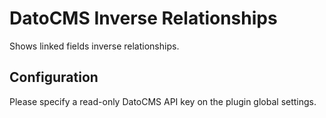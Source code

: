 # DatoCMS Inverse Relationships

Shows linked fields inverse relationships.

## Configuration

Please specify a read-only DatoCMS API key on the plugin global settings.

